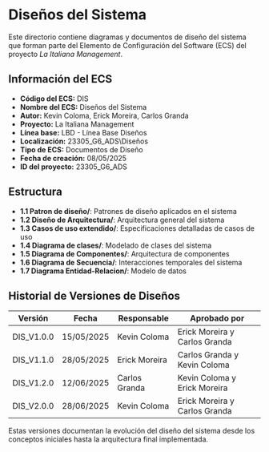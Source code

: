 # Diseños del Sistema

Este directorio contiene diagramas y documentos de diseño del sistema que forman parte del Elemento de Configuración del Software (ECS) del proyecto *La Italiana   Management*.

## Información del ECS

- **Código del ECS:** DIS  
- **Nombre del ECS:** Diseños del Sistema  
- **Autor:** Kevin Coloma, Erick Moreira, Carlos Granda
- **Proyecto:** La Italiana   Management  
- **Línea base:** LBD - Línea Base Diseños  
- **Localización:** 23305_G6_ADS\Diseños  
- **Tipo de ECS:** Documentos de Diseño  
- **Fecha de creación:** 08/05/2025  
- **ID del proyecto:** 23305_G6_ADS  

## Estructura

- **1.1 Patron de diseño/**: Patrones de diseño aplicados en el sistema
- **1.2 Diseño de Arquitectura/**: Arquitectura general del sistema
- **1.3 Casos de uso extendido/**: Especificaciones detalladas de casos de uso
- **1.4 Diagrama de clases/**: Modelado de clases del sistema
- **1.5 Diagrama de Componentes/**: Arquitectura de componentes
- **1.6 Diagrama de Secuencia/**: Interacciones temporales del sistema
- **1.7 Diagrama Entidad-Relacion/**: Modelo de datos

## Historial de Versiones de Diseños

| Versión | Fecha | Responsable | Aprobado por |
|---------|-------|-------------|--------------|
| DIS_V1.0.0 | 15/05/2025 | Kevin Coloma | Erick Moreira y Carlos Granda |
| DIS_V1.1.0 | 28/05/2025 | Erick Moreira | Carlos Granda y Kevin Coloma |
| DIS_V1.2.0 | 12/06/2025 | Carlos Granda | Kevin Coloma y Erick Moreira |
| DIS_V2.0.0 | 28/06/2025 | Kevin Coloma | Erick Moreira y Carlos Granda |

Estas versiones documentan la evolución del diseño del sistema desde los conceptos iniciales hasta la arquitectura final implementada.
